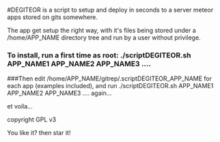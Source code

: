 #DEGITEOR is a script to setup and deploy in seconds to a server meteor apps stored on  gits somewhere.

The app get setup the right way, with it's files being stored under a /home/APP_NAME directory tree and run by a user without privilege.

### To install, run  a first time as root: ./scriptDEGITEOR.sh APP_NAME1 APP_NAME2 APP_NAME3 ....

###Then edit /home/APP_NAME/gitrep/.scriptDEGITEOR_APP_NAME for each app (examples included), and run ./scriptDEGITEOR.sh APP_NAME1 APP_NAME2 APP_NAME3 .... again...

et voila...



copyright GPL v3

You like it? then star it!
